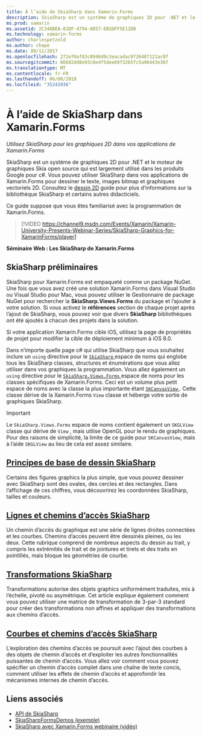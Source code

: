 ```yaml
---
title: À l’aide de SkiaSharp dans Xamarin.Forms
description: SkiaSharp est un système de graphiques 2D pour .NET et le moteur de graphiques Skia open source qui est largement utilisé dans les produits Google pour c#. Ce guide explique comment utiliser SkiaSharp pour les graphiques 2D dans vos applications Xamarin.Forms.
ms.prod: xamarin
ms.assetid: 2C348BEA-81DF-4794-8857-EB1DFF5E11DB
ms.technology: xamarin-forms
author: charlespetzold
ms.author: chape
ms.date: 09/11/2017
ms.openlocfilehash: 272e70af83c8946d0c3eacadac9726487121ac0f
ms.sourcegitcommit: 66682dd8e93c0e4f5dee69f32b5fc5a96443e307
ms.translationtype: MT
ms.contentlocale: fr-FR
ms.lasthandoff: 06/08/2018
ms.locfileid: "35243936"
---
```

# <a name="using-skiasharp-in-xamarinforms"></a>À l’aide de SkiaSharp dans Xamarin.Forms

_Utilisez SkiaSharp pour les graphiques 2D dans vos applications de Xamarin.Forms_

SkiaSharp est un système de graphiques 2D pour .NET et le moteur de graphiques Skia open source qui est largement utilisé dans les produits Google pour c#. Vous pouvez utiliser SkiaSharp dans vos applications de Xamarin.Forms pour dessiner le texte, images bitmap et graphiques vectoriels 2D. Consultez le [dessin 2D](~/graphics-games/skiasharp/index.md) guide pour plus d’informations sur la bibliothèque SkiaSharp et certains autres didacticiels.

Ce guide suppose que vous êtes familiarisé avec la programmation de Xamarin.Forms.

> [!VIDEO https://channel9.msdn.com/Events/Xamarin/Xamarin-University-Presents-Webinar-Series/SkiaSharp-Graphics-for-XamarinForms/player]

**Séminaire Web : Les SkiaSharp de Xamarin.Forms**

## <a name="skiasharp-preliminaries"></a>SkiaSharp préliminaires

SkiaSharp pour Xamarin.Forms est empaqueté comme un package NuGet. Une fois que vous avez créé une solution Xamarin.Forms dans Visual Studio ou Visual Studio pour Mac, vous pouvez utiliser le Gestionnaire de package NuGet pour rechercher la **SkiaSharp.Views.Forms** du package et l’ajouter à votre solution. Si vous activez le **références** section de chaque projet après l’ajout de SkiaSharp, vous pouvez voir que divers **SkiaSharp** bibliothèques ont été ajoutés à chacun des projets dans la solution.

Si votre application Xamarin.Forms cible iOS, utilisez la page de propriétés de projet pour modifier la cible de déploiement minimum à iOS 8.0.

Dans n’importe quelle page c# qui utilise SkiaSharp que vous souhaitez inclure un `using` directive pour le [ `SkiaSharp` ](https://developer.xamarin.com/api/namespace/SkiaSharp/) espace de noms qui englobe tous les SkiaSharp classes, structures et énumérations que vous allez utiliser dans vos graphiques la programmation. Vous allez également un `using` directive pour le [ `SkiaSharp.Views.Forms` ](https://developer.xamarin.com/api/namespace/SkiaSharp.Views.Forms/) espace de noms pour les classes spécifiques de Xamarin.Forms. Ceci est un volume plus petit espace de noms avec la classe la plus importante étant [ `SKCanvasView` ](https://developer.xamarin.com/api/type/SkiaSharp.Views.Forms.SKCanvasView/). Cette classe dérive de la Xamarin.Forms `View` classe et héberge votre sortie de graphiques SkiaSharp.

> [!IMPORTANT]
> Le `SkiaSharp.Views.Forms` espace de noms contient également un `SKGLView` classe qui dérive de `View` , mais utilise OpenGL pour le rendu de graphiques. Pour des raisons de simplicité, la limite de ce guide pour `SKCanvasView`, mais à l’aide `SKGLView` au lieu de cela est assez similaire.

## <a name="skiasharp-drawing-basicsbasicsindexmd"></a>[Principes de base de dessin SkiaSharp](basics/index.md)

Certains des figures graphics la plus simple, que vous pouvez dessiner avec SkiaSharp sont des ovales, des cercles et des rectangles. Dans l’affichage de ces chiffres, vous découvrirez les coordonnées SkiaSharp, tailles et couleurs.

## <a name="skiasharp-lines-and-pathspathsindexmd"></a>[Lignes et chemins d’accès SkiaSharp](paths/index.md)

Un chemin d’accès du graphique est une série de lignes droites connectées et les courbes. Chemins d’accès peuvent être dessinés pleines, ou les deux. Cette rubrique comprend de nombreux aspects du dessin au trait, y compris les extrémités de trait et de jointures et tirets et des traits en pointillés, mais bloque les géométries de courbe.

## <a name="skiasharp-transformstransformsindexmd"></a>[Transformations SkiaSharp](transforms/index.md)

Transformations autorise des objets graphics uniformément traduites, mis à l’échelle, pivoté ou asymétrique. Cet article explique également comment vous pouvez utiliser une matrice de transformation de 3-par-3 standard pour créer des transformations non affines et appliquer des transformations aux chemins d’accès.

## <a name="skiasharp-curves-and-pathscurvesindexmd"></a>[Courbes et chemins d’accès SkiaSharp](curves/index.md)

L’exploration des chemins d’accès se poursuit avec l’ajout des courbes à des objets de chemin d’accès et d’exploiter les autres fonctionnalités puissantes de chemin d’accès. Vous allez voir comment vous pouvez spécifier un chemin d’accès complet dans une chaîne de texte concis, comment utiliser les effets de chemin d’accès et approfondir les mécanismes internes de chemin d’accès.


## <a name="related-links"></a>Liens associés

- [API de SkiaSharp](https://developer.xamarin.com/api/root/SkiaSharp/)
- [SkiaSharpFormsDemos (exemple)](https://developer.xamarin.com/samples/xamarin-forms/SkiaSharpForms/Demos/)
- [SkiaSharp avec Xamarin.Forms webinaire (vidéo)](https://channel9.msdn.com/Events/Xamarin/Xamarin-University-Presents-Webinar-Series/SkiaSharp-Graphics-for-XamarinForms)
